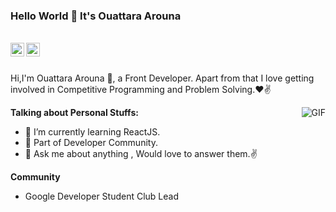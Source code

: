 
### Hello World 👋 It's Ouattara Arouna

<br/>



</a>
<a href="https://www.linkedin.com/in/arouna-ouattara/">
<img align="left" alt="Saket Prag" width="22px" src="https://cdn.jsdelivr.net/npm/simple-icons@v3/icons/linkedin.svg" />
</a>
</a>
</a>
<a href="https://www.youtube.com/watch?v=eXlaZbQ0TiY&t=3s">
<img align="left" alt="Saket Prag | Twitter" width="22px" src="https://cdn.jsdelivr.net/npm/simple-icons@v3/icons/youtube.svg" />
</a>
<br />

<br />

Hi,I'm Ouattara Arouna 🙌, a Front Developer. Apart from that I love getting involved in Competitive Programming and Problem Solving.❤✌


<img align="right" alt="GIF" src="https://media.giphy.com/media/USV0ym3bVWQJJmNu3N/giphy.gif" />


**Talking about Personal Stuffs:**

- 🌱 I’m currently learning ReactJS.
- 👯 Part of Developer Community.
- 💬 Ask me about anything , Would love to answer them.✌



**Community**
- Google Developer Student Club Lead
